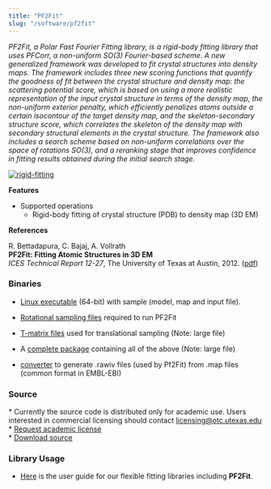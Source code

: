 ```yaml
---
title: "PF2Fit"
slug: "/software/pf2fit"
---
```

_PF2Fit, a Polar Fast Fourier Fitting library, is a rigid-body fitting library that uses PFCorr, a non-uniform SO(3) Fourier-based scheme. A new generalized framework was developed to fit crystal structures into density maps. The framework includes three new scoring functions that quantify the goodness of fit between the crystal structure and density map: the scattering potential score, which is based on using a more realistic representation of the input crystal structure in terms of the density map, the non-uniform exterior penalty, which efficiently penalizes atoms outside a certain isocontour of the target density map, and the skeleton-secondary structure score, which correlates the skeleton of the density map with secondary structural elements in the crystal structure. The framework also includes a search scheme based on non-uniform correlations over the space of rotations SO(3), and a reranking stage that improves confidence in fitting results obtained during the initial search stage._

[![rigid-fitting](http://cvcweb.ices.utexas.edu/cvcwp/wp-content/uploads/2012/09/rigid-fitting.jpg "rigid-fitting")](http://cvcweb.ices.utexas.edu/cvcwp/wp-content/uploads/2012/09/rigid-fitting.jpg) 
  
**Features**
*   Supported operations
    *   Rigid-body fitting of crystal structure (PDB) to density map (3D EM)

**References**

R. Bettadapura, C. Bajaj, A. Vollrath   
**PF2Fit: Fitting Atomic Structures in 3D EM**   
_ICES Technical Report 12-27_, The University of Texas at Austin, 2012. ([pdf](http://cvcweb.ices.utexas.edu/cvc/papers/2012/report/Pf2Fit-TechReport.pdf))

### Binaries

*   [Linux executable](http://cvcweb.ices.utexas.edu/cvc/Software/pf2fit-executable-only.zip) (64-bit) with sample (model, map and input file).
*   [Rotational sampling files](http://cvcweb.ices.utexas.edu/cvc/Software/samplingFiles.zip) required to run PF2Fit
*   [T-matrix files](http://cvcweb.ices.utexas.edu/cvc/Software/GTO-TMatrix.zip) used for translational sampling (Note: large file)
*   A [complete package](http://cvcweb.ices.utexas.edu/cvc/Software/fitting-distribution.zip) containing all of the above (Note: large file)

*   [converter](http://cvcweb.ices.utexas.edu/cvc/Software/volconvert) to generate .rawiv files (used by Pf2Fit) from .map files (common format in EMBL-EBI)

### Source

\* Currently the source code is distributed only for academic use. Users interested in commercial licensing should contact licensing@otc.utexas.edu  
\* [Request academic license](http://cvcweb.ices.utexas.edu/software/license/Fitting.license_mail.php)   
\* [Download source](http://cvcweb.ices.utexas.edu/cvcwp/?page_id=2385)

### Library Usage

*   [Here](http://cvcweb.ices.utexas.edu/tutorial/Fitting/PFFit-Tutorial.pdf) is the user guide for our flexible fitting libraries including **PF2Fit**.